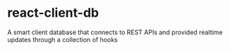 # react-client-db
A smart client database that connects to REST APIs and provided realtime updates through a collection of hooks
